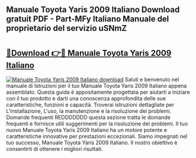 ## Manuale Toyota Yaris 2009 Italiano Download gratuit PDF - Part-MFy Italiano Manuale del proprietario del servizio uSNmZ

# <h2><a href="http://dfcld7f.blite.top/?on=Manuale+Toyota+Yaris+2009+Italiano">🔗Download 👉🔴 Manuale Toyota Yaris 2009 Italiano</a></h2>

[![Manuale Toyota Yaris 2009 Italiano download](https://i.imgur.com/lujVjoI.png)](http://dfcld7f.blite.top/?on=Manuale+Toyota+Yaris+2009+Italiano)
Saluti e benvenuto nel manuale di Istruzioni per il tuo Manuale Toyota Yaris 2009 Italiano appena assemblato. Questa guida è appositamente progettata per aiutarti a iniziare con il tuo prodotto e darti una conoscenza approfondita delle sue caratteristiche, funzioni e capacità. Troverai istruzioni dettagliate per L'installazione, L'uso, la manutenzione e la risoluzione dei problemi. Domande frequenti REDDDDDDD questa sezione tratta le domande frequenti e fornisce utili suggerimenti per la risoluzione dei problemi. Il tuo nuovo Manuale Toyota Yaris 2009 Italiano ha un motore potente e caratteristiche innovative per prestazioni eccezionali. Siamo impegnati nel tuo successo, Manuale Toyota Yaris 2009 Italiano. Il nostro obiettivo è consentirti di ottenere i migliori risultati.
